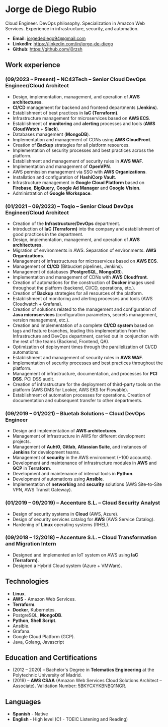 # Jorge de Diego Rubio

Cloud Engineer. DevOps philosophy. Specialization in Amazon Web Services. Experience in infrastructure, security, and automation.

- __Email__: <jorgedediego94@gmail.com>
- __LinkedIn__: <https://linkedin.com/in/jorge-de-diego>
- __Github__: <https://github.com/j0rzsh>

## Work experience

### (09/2023 – Present) – NC43Tech – Senior Cloud DevOps Engineer/Cloud Architect

- Design, implementation, management, and operation of __AWS architectures__.
- __CI/CD__ management for backend and frontend departments (__Jenkins__).
- Establishment of best practices in __IaC (Terraform)__.
- Infrastructure management for microservices based on __AWS ECS__.
- Establishment of __monitoring__ and __alerting__ processes and tools (__AWS CloudWatch__ + __Slack__).
- Databases management (__MongoDB__).
- Implementation and management of CDNs using __AWS CloudFront__.
- Creation of __Backup__ strategies for all platform resources.
- Implementation of security processes and best practices across the platform.
- Establishment and management of security rules in __AWS WAF__.
- Implementation and management of __OpenVPN__.
- AWS permission management via SSO with __AWS Organizations__.
- Installation and configuration of __HashiCorp Vault__.
- Infrastructure management in __Google Cloud Platform__ based on __Firebase__, __BigQuery__, __Google Ad Manager__ and __Google Vision__.
- Administration of __Google Workspace__.

### (01/2021 – 09/2023) – Toqio – Senior Cloud DevOps Engineer/Cloud Architect

- Creation of the __Infrastructure/DevOps__ department.
- Introduction of __IaC (Terraform)__ into the company and establishment of good practices in the department.
- Design, implementation, management, and operation of __AWS architectures__.
- Migration of environments in AWS. Separation of environments. __AWS Organizations__.
- Management of infrastructures for microservices based on __AWS ECS__.
- Management of __CI/CD__ (Bitbucket pipelines, Jenkins).
- Management of databases (__PostgreSQL__, __MongoDB__).
- Implementation and management of CDNs with __AWS Cloudfront__.
- Creation of automations for the construction of __Docker__ images used throughout the platform (backend, CI/CD, operations, etc.).
- Creation of __Backup__ strategies for all resources of the platform.
- Establishment of monitoring and alerting processes and tools (AWS Cloudwatch + Grafana).
- Creation of solutions related to the management and configuration of __Java microservices__ (configuration parameters, secrets management, version management, etc.).
- Creation and implementation of a complete __CI/CD system__ based on tags and feature branches, leading this implementation from the Infrastructure and DevOps department, carried out in conjunction with the rest of the teams (Backend, Frontend, QA).
- Optimization of deployment times through the parallelization of CI/CD automations.
- Establishment and management of security rules in __AWS WAF__.
- Implementation of security processes and best practices throughout the platform.
- Management of infrastructure, documentation, and processes for __PCI DSS__. PCI DSS audit.
- Creation of infrastructure for the deployment of third-party tools on the platform (AWS DMS for Looker, AWS EKS for Flowable).
- Establishment of automation processes for operations. Creation of documentation and subsequent transfer to other departments.

### (09/2019 – 01/2021) – Bluetab Solutions – Cloud DevOps Engineer

- Design and implementation of __AWS architectures__.
- Management of infrastructure in AWS for different development projects.
- Management of __Auht0__, __Gitlab__, __Atlassian Suite__, and instances of __Jenkins__ for development teams.
- Management of __security__ in the AWS environment (+100 accounts).
- Development and maintenance of infrastructure modules in __AWS__ and __GCP__ in __Terraform__.
- Development and maintenance of internal tools in __Python__.
- Development of automations using __Ansible__.
- Implementation of __networking__ and __security__ solutions (AWS Site-to-Site VPN, AWS Transit Gateway).

### (01/2019 – 09/2019) – Accenture S.L. – Cloud Security Analyst

- Design of security systems in __Cloud__ (AWS, Azure).
- Design of security services catalog for __AWS__ (AWS Service Catalog).
- Hardening of __Linux__ operating systems (RHEL).

### (09/2018 – 12/2018) – Accenture S.L. – Cloud Transformation and Migration Intern

- Designed and implemented an IoT system on AWS using __IaC (Terraform)__.
- Designed a Hybrid Cloud system (Azure + VMWare).

## Technologies

- __Linux__.
- __AWS__ - Amazon Web Services.
- __Terraform__.
- __Docker__, Kubernetes.
- PostgreSQL, __MongoDB__.
- __Python__, __Shell Script__.
- Ansible.
- Grafana.
- Google Cloud Platform (GCP).
- Java, Golang, Javascript

## Education and Certifications

- (2012 – 2020) – Bachelor's Degree in __Telematics Engineering__ at the Polytechnic University of Madrid.
- (2019) – __AWS CSAA__ (Amazon Web Services Cloud Solutions Architect – Associate).
  Validation Number: 5BKYCXYKBNBQ1NGR.

## Languages

- __Spanish__ - Native
- __English__ - High level (C1 - TOEIC Listening and Reading)

